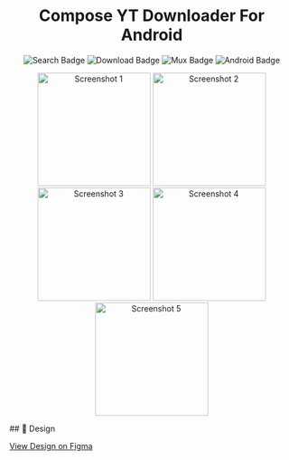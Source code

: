 <h1 align="center">Compose YT Downloader For Android</h1>

<p align="center">
  <img src="https://img.shields.io/badge/EcommerceApp-red?style=for-the-badge" alt="Search Badge">
  <img src="https://img.shields.io/badge/Food-red?style=for-the-badge" alt="Download Badge">
  <img src="https://img.shields.io/badge/Flutter-red?style=for-the-badge" alt="Mux Badge">
  <img src="https://img.shields.io/badge/Android-red?style=for-the-badge" alt="Android Badge">
</p>
<p align="center">
  <img src="https://github.com/user-attachments/assets/ba24a438-482f-4db5-a7bc-a34a1c7a69bc" alt="Screenshot 1" width="200" />
  <img src="https://github.com/user-attachments/assets/95295e7a-1cb7-4549-a674-94f42c2425f9" alt="Screenshot 2" width="200" />
  <img src="https://github.com/user-attachments/assets/db684f43-f73d-4070-a24b-df568c42a62a" alt="Screenshot 3" width="200" />
  <img src="https://github.com/user-attachments/assets/65e2a0d0-bb81-4746-8b0a-f1d847aabe7e" alt="Screenshot 4" width="200" />
  <img src="https://github.com/user-attachments/assets/a48ba9c4-5c92-4b56-81b7-288179d77e89" alt="Screenshot 5" width="200" />
</p>
## 🎨 Design

[View Design on Figma](https://www.figma.com/design/ofQAx9WihPnsSIjMKnRRRi/Food--Copy-?m=auto&t=3WF4vVkiXNMUmddf-6)
